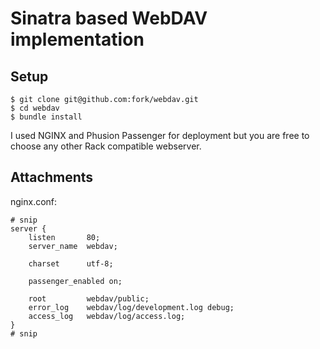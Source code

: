 # Sinatra based WebDAV implementation


## Setup

    $ git clone git@github.com:fork/webdav.git
    $ cd webdav
    $ bundle install

I used NGINX and Phusion Passenger for deployment but you are free to choose
any other Rack compatible webserver.


## Attachments

nginx.conf:

    # snip
    server {
        listen       80;
        server_name  webdav;

        charset      utf-8;

        passenger_enabled on;

        root         webdav/public;
        error_log    webdav/log/development.log debug;
        access_log   webdav/log/access.log;
    }
    # snip
